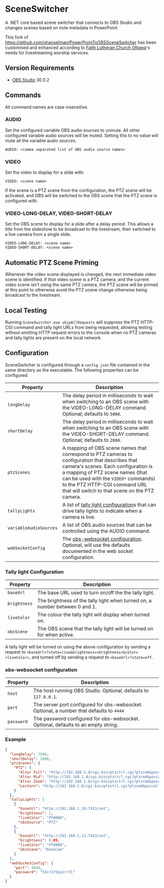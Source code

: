 # SceneSwitcher

A .NET core based scene switcher that connects to OBS Studio and changes scenes based on note metadata in PowerPoint.

This fork of <https://github.com/shanselman/PowerPointToOBSSceneSwitcher> has been customised and enhanced according to [Faith Lutheran Church Ottawa]'s needs for livestreaming worship services.

## Version Requirements

- [OBS Studio] 30.0.2

## Commands

All command names are case insensitive.

### AUDIO

Set the configured variable OBS audio sources to unmute. All other configured variable audio sources will be muted. Setting this to no value will mute all the variable audio sources.

```text
AUDIO: <comma separated list of OBS audio source names>
```

### VIDEO

Set the video to display for a slide with:

```text
VIDEO: <scene name>
```

If the scene is a PTZ scene from the configuration, the PTZ scene will be activated, and OBS will be switched to the OBS scene that the PTZ scene is configured with.

### VIDEO-LONG-DELAY, VIDEO-SHORT-DELAY

Set the OBS scene to display for a slide after a delay period. This allows a title from the slideshow to be broadcast to the livestream, then switched to a live camera from a single slide.

```text
VIDEO-LONG-DELAY: <scene name>
VIDEO-SHORT-DELAY: <scene name>
```

## Automatic PTZ Scene Priming

Whenever the video scene displayed is changed, the next immediate video scene is identified. If that video scene is a PTZ camera, and the current video scene isn't using the same PTZ camera, the PTZ scene will be primed at this point to otherwise avoid the PTZ scene change otherwise being broadcast to the livestream.

## Local Testing

Running `SceneSwitcher.exe skipAllRequests` will suppress the PTZ HTTP-CGI command and tally light URLs from being requested, allowing testing without emitting HTTP request errors to the console when no PTZ cameras and tally lights are present on the local network.

## Configuration

SceneSwitcher is configured through a `config.json` file contained in the same directory as the executable. The following properties can be configured:

| Property               | Description                                                                                                                                                                                                                                                                                          |
| ---------------------- | ---------------------------------------------------------------------------------------------------------------------------------------------------------------------------------------------------------------------------------------------------------------------------------------------------- |
| `longDelay`            | The delay period in milliseconds to wait when switching to an OBS scene with the VIDEO-LONG-DELAY command. Optional; defaults to `5000`.                                                                                                                                                             |
| `shortDelay`           | The delay period in milliseconds to wait when switching to an OBS scene with the VIDEO-SHORT-DELAY command. Optional; defaults to `2000`.                                                                                                                                                            |
| `ptzScenes`            | A mapping of OBS scene names that correspond to PTZ cameras to configuration that describes that camera's scenes. Each configuration is a mapping of PTZ scene names (that can be used with the `VIDEO*` commands) to the PTZ HTTP-CGI command URL that will switch to that scene on the PTZ camera. |
| `tallyLights`          | A list of [tally light configuration]s that can drive tally lights to indicate when a camera is live.                                                                                                                                                                                                |
| `variableAudioSources` | A list of OBS audio sources that can be controlled using the AUDIO command.                                                                                                                                                                                                                          |
| `webSocketConfig`      | The [obs-websocket configuration]. Optional, will use the defaults documented in the web socket configuration.                                                                                                                                                                                       |

### Tally light Configuration

| Property     | Description                                                                 |
| ------------ | --------------------------------------------------------------------------- |
| `baseUrl`    | The base URL used to turn on/off the the tally light.                       |
| `brightness` | The brightness of the tally light when turned on, a number between 0 and 1. |
| `liveColor`  | The colour the tally light will display when turned on.                     |
| `obsScene`   | The OBS scene that the tally light will be turned on for when active.       |

A tally light will be turned on using the above configuration by sending a request to `<baseUrl>?state=live&brightness=<brightness>&color=<liveColor>`, and turned off by sending a request to `<baseUrl>?state=off`.

### obs-websocket configuration

| Property   | Description                                                                              |
| ---------- | ---------------------------------------------------------------------------------------- |
| `host`     | The host running OBS Studio. Optional, defaults to `127.0.0.1`.                          |
| `port`     | The server port configured for obs-websocket. Optional, a number that defaults to `4444` |
| `password` | The password configured for obs-websocket. Optional, defaults to an empty string.        |

### Example

```json
{
  "longDelay": 7500,
  "shortDelay": 1000,
  "ptzScenes": {
    "PTZ": {
      "Altar Full": "http://192.168.1.8/cgi-bin/ptzctrl.cgi?ptzcmd&poscall&1",
      "Altar Mid": "http://192.168.1.8/cgi-bin/ptzctrl.cgi?ptzcmd&poscall&3",
      "Altar Zoom": "http://192.168.1.8/cgi-bin/ptzctrl.cgi?ptzcmd&poscall&2",
      "Lectern": "http://192.168.1.8/cgi-bin/ptzctrl.cgi?ptzcmd&poscall&4"
    }
  },
  "tallyLights": [
    {
      "baseUrl": "http://192.168.1.10:7413/set",
      "brightness": 1,
      "liveColor": "FF0000",
      "obsSource": "PTZ"
    },
    {
      "baseUrl": "http://192.168.1.11:7413/set",
      "brightness": 0.05,
      "liveColor": "FF0000",
      "obsScene": "DeskCam"
    }
  ],
  "webSocketConfig": {
    "port": 4444,
    "password": "53cr375qu1rr3l"
  }
}
```

[faith lutheran church ottawa]: https://faithottawa.ca
[obs studio]: https://obsproject.com/
[obs-websocket configuration]: #obs-websocket-configuration
[tally light configuration]: #tally-light-configuration
